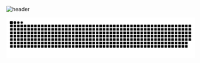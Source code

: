![header](https://capsule-render.vercel.app/api?type=waving&color=000000&height=200&section=header&text=REPO&fontColor=ffffff&fontSize=50&animation=fadeIn&fontAlignY=55&desc=%20&descAlignY=62&descAlign=62)


<picture>
  <source media="(prefers-color-scheme: dark)" srcset="https://raw.githubusercontent.com/platane/platane/output/github-contribution-grid-snake-dark.svg">
  <source media="(prefers-color-scheme: light)" srcset="https://raw.githubusercontent.com/platane/platane/output/github-contribution-grid-snake.svg">
  <img alt="github contribution grid snake animation" src="https://raw.githubusercontent.com/platane/platane/output/github-contribution-grid-snake.svg">
</picture>

